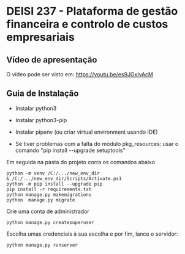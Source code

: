 # DEISI 237 - Plataforma de gestão financeira e controlo de custos empresariais

## Vídeo de apresentação

O vídeo pode ser visto em: https://youtu.be/es9JGxIyAcM

## Guia de Instalação
* Instalar python3
* Instalar python3-pip
* Instalar pipenv (ou criar virtual environment usando IDE)

* Se tiver problemas com a falta do módulo pkg_resources: usar o comando "pip install --upgrade setuptools"

Em seguida na pasta do projeto corra os comandos abaixo
```
python -m venv /C:/.../new_env_dir
& /C:/.../new_env_dir/Scripts/Activate.ps1
python -m pip install --upgrade pip
pip install -r requirements.txt
python manage.py makemigrations
python  manage.py migrate
```
Crie uma conta de administrador
```
python manage.py createsuperuser
```
Escolha umas credenciais à sua escolha e por fim, lance o servidor:
```
python manage.py runserver
```
